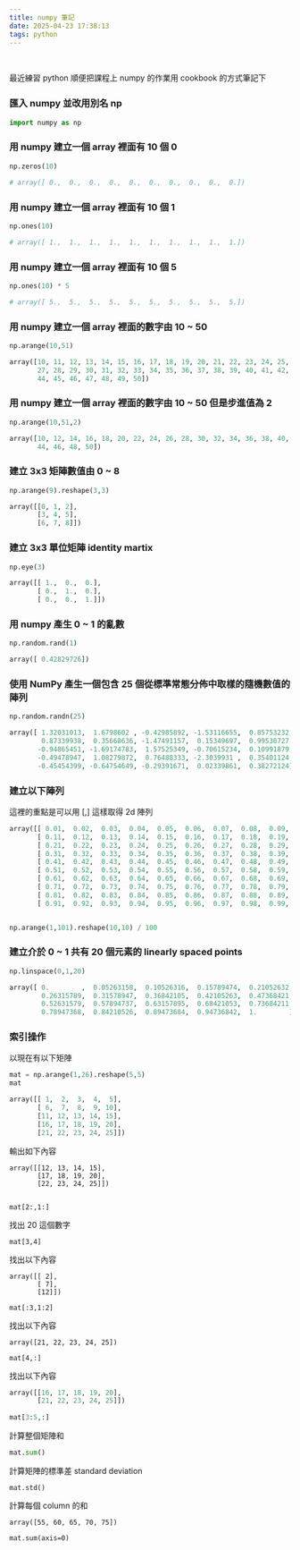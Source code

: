 ```yaml
---
title: numpy 筆記
date: 2025-04-23 17:38:13
tags: python
---
```


&nbsp;
<!-- more -->

最近練習 python 順便把課程上 numpy 的作業用 cookbook 的方式筆記下

### 匯入 numpy 並改用別名 np

```python
import numpy as np
```

### 用 numpy 建立一個 array 裡面有 10 個 0

```python
np.zeros(10)

# array([ 0.,  0.,  0.,  0.,  0.,  0.,  0.,  0.,  0.,  0.])
```

### 用 numpy 建立一個 array 裡面有 10 個 1

```python
np.ones(10)

# array([ 1.,  1.,  1.,  1.,  1.,  1.,  1.,  1.,  1.,  1.])
```

### 用 numpy 建立一個 array 裡面有 10 個 5


```python
np.ones(10) * 5

# array([ 5.,  5.,  5.,  5.,  5.,  5.,  5.,  5.,  5.,  5.])
```

### 用 numpy 建立一個 array 裡面的數字由 10 ~ 50

```python
np.arange(10,51)

array([10, 11, 12, 13, 14, 15, 16, 17, 18, 19, 20, 21, 22, 23, 24, 25, 26,
	   27, 28, 29, 30, 31, 32, 33, 34, 35, 36, 37, 38, 39, 40, 41, 42, 43,
	   44, 45, 46, 47, 48, 49, 50])
```

### 用 numpy 建立一個 array 裡面的數字由 10 ~ 50 但是步進值為 2

```python
np.arange(10,51,2)

array([10, 12, 14, 16, 18, 20, 22, 24, 26, 28, 30, 32, 34, 36, 38, 40, 42,
	   44, 46, 48, 50])	   
```

### 建立 3x3 矩陣數值由 0 ~ 8

```python
np.arange(9).reshape(3,3)

array([[0, 1, 2],
	   [3, 4, 5],
	   [6, 7, 8]])
```

### 建立 3x3 單位矩陣 identity martix


```python
np.eye(3)

array([[ 1.,  0.,  0.],
	   [ 0.,  1.,  0.],
	   [ 0.,  0.,  1.]])
```


### 用 numpy 產生 0 ~ 1 的亂數

```python
np.random.rand(1)

array([ 0.42829726])
```


### 使用 NumPy 產生一個包含 25 個從標準常態分佈中取樣的隨機數值的陣列

```python
np.random.randn(25)

array([ 1.32031013,  1.6798602 , -0.42985892, -1.53116655,  0.85753232,
		0.87339938,  0.35668636, -1.47491157,  0.15349697,  0.99530727,
	   -0.94865451, -1.69174783,  1.57525349, -0.70615234,  0.10991879,
	   -0.49478947,  1.08279872,  0.76488333, -2.3039931 ,  0.35401124,
	   -0.45454399, -0.64754649, -0.29391671,  0.02339861,  0.38272124])
```




### 建立以下陣列

這裡的重點是可以用 [,] 這樣取得 2d 陣列

```python
array([[ 0.01,  0.02,  0.03,  0.04,  0.05,  0.06,  0.07,  0.08,  0.09,  0.1 ],
	   [ 0.11,  0.12,  0.13,  0.14,  0.15,  0.16,  0.17,  0.18,  0.19,  0.2 ],
	   [ 0.21,  0.22,  0.23,  0.24,  0.25,  0.26,  0.27,  0.28,  0.29,  0.3 ],
	   [ 0.31,  0.32,  0.33,  0.34,  0.35,  0.36,  0.37,  0.38,  0.39,  0.4 ],
	   [ 0.41,  0.42,  0.43,  0.44,  0.45,  0.46,  0.47,  0.48,  0.49,  0.5 ],
	   [ 0.51,  0.52,  0.53,  0.54,  0.55,  0.56,  0.57,  0.58,  0.59,  0.6 ],
	   [ 0.61,  0.62,  0.63,  0.64,  0.65,  0.66,  0.67,  0.68,  0.69,  0.7 ],
	   [ 0.71,  0.72,  0.73,  0.74,  0.75,  0.76,  0.77,  0.78,  0.79,  0.8 ],
	   [ 0.81,  0.82,  0.83,  0.84,  0.85,  0.86,  0.87,  0.88,  0.89,  0.9 ],
	   [ 0.91,  0.92,  0.93,  0.94,  0.95,  0.96,  0.97,  0.98,  0.99,  1.  ]])


np.arange(1,101).reshape(10,10) / 100
```


### 建立介於 0 ~ 1 共有 20 個元素的 linearly spaced points

```python
np.linspace(0,1,20)

array([ 0.        ,  0.05263158,  0.10526316,  0.15789474,  0.21052632,
		0.26315789,  0.31578947,  0.36842105,  0.42105263,  0.47368421,
		0.52631579,  0.57894737,  0.63157895,  0.68421053,  0.73684211,
		0.78947368,  0.84210526,  0.89473684,  0.94736842,  1.        ])
```


### 索引操作

以現在有以下矩陣

```python
mat = np.arange(1,26).reshape(5,5)
mat

array([[ 1,  2,  3,  4,  5],
	   [ 6,  7,  8,  9, 10],
	   [11, 12, 13, 14, 15],
	   [16, 17, 18, 19, 20],
	   [21, 22, 23, 24, 25]])
```	   

輸出如下內容
```
array([[12, 13, 14, 15],
	   [17, 18, 19, 20],
	   [22, 23, 24, 25]])
	   

mat[2:,1:]
```


找出 20 這個數字

```
mat[3,4]
```

找出以下內容

```
array([[ 2],
	   [ 7],
	   [12]])
		   
mat[:3,1:2]
```

找出以下內容

```
array([21, 22, 23, 24, 25])

mat[4,:]
```


找出以下內容
```python
array([[16, 17, 18, 19, 20],
	   [21, 22, 23, 24, 25]])
	   
mat[3:5,:]
```

計算整個矩陣和


```python
mat.sum()
```

計算矩陣的標準差 standard deviation

```
mat.std()
```

計算每個 column 的和

```
array([55, 60, 65, 70, 75])

mat.sum(axis=0)
```
